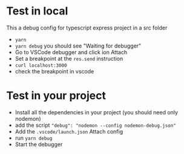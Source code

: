 # Test in local

This a debug config for typescript express project in a src folder

- `yarn`
- `yarn debug` you should see "Waiting for debugger"
- Go to VSCode debugger and click ion Attach
- Set a breakpoint at the `res.send` instruction
- `curl localhost:3000`
- check the breakpoint in vscode

# Test in your project 

- Install all the dependencies in your project (you should need only nodemon)
- add the script `"debug": "nodemon --config nodemon-debug.json"`
- Add the `.vscode/launch.json` Attach config
- run `yarn debug`
- Start the debugger